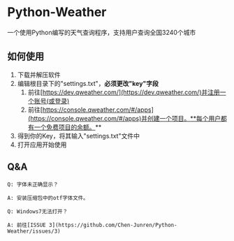 # Python-Weather
一个使用Python编写的天气查询程序，支持用户查询全国3240个城市

## 如何使用
1. 下载并解压软件
2. 编辑根目录下的"settings.txt"，**必须更改"key"字段**
   1. 前往[https://dev.qweather.com/](https://dev.qweather.com/)并注册一个账号(或登录)
   2. 前往[https://console.qweather.com/#/apps](https://console.qweather.com/#/apps)并创建一个项目。**每个用户都有一个免费项目的余额。**
3. 得到你的Key，将其输入"settings.txt"文件中
4. 打开应用开始使用

## Q&A

~~~
Q: 字体未正确显示？

A: 安装压缩包中的otf字体文件。
~~~
~~~
Q: Windows7无法打开？

A: 前往[ISSUE 3](https://github.com/Chen-Junren/Python-Weather/issues/3)
~~~
